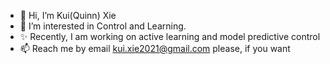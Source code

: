 - 👋 Hi, I’m Kui(Quinn) Xie
- 👀 I’m interested in Control and Learning.
- ✨ Recently, I am working on active learning and model predictive control
- 📫 Reach me by email kui.xie2021@gmail.com please, if you want
<!---
- 🌱 I’m currently learning 
- 💞️ I’m looking to collaborate on ...

--->

<!---
QuinnXie/QuinnXie is a ✨ unique ✨ repository because its `README.md` (this file) appears on your GitHub profile.
You can click the Preview link to take a look at your changes.
--->
